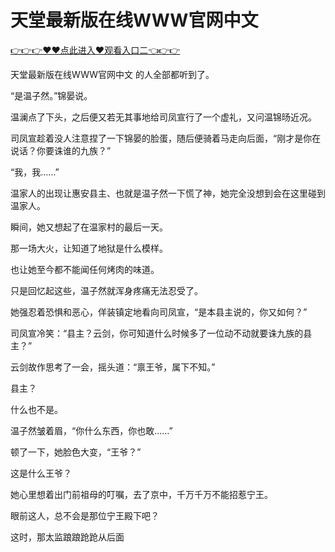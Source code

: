 # 天堂最新版在线WWW官网中文

 <a href="http://www.baidu.com/link?url=XaDzi4lrlBsIf7hc43pQAeEvE68KnODCy8r9yapmf0G&wd=&eqid=c54cd89e006c3be70000000466c61f85">👉👉👉♥♥点此进入♥观看入口二👈👉👉</a>

天堂最新版在线WWW官网中文
的人全部都听到了。

“是温子然。”锦晏说。

温澜点了下头，之后便又若无其事地给司凤宣行了一个虚礼，又问温锦旸近况。

司凤宣趁着没人注意捏了一下锦晏的脸蛋，随后便骑着马走向后面，“刚才是你在说话？你要诛谁的九族？”

“我，我……”

温家人的出现让惠安县主、也就是温子然一下慌了神，她完全没想到会在这里碰到温家人。

瞬间，她又想起了在温家村的最后一天。

那一场大火，让知道了地狱是什么模样。

也让她至今都不能闻任何烤肉的味道。

只是回忆起这些，温子然就浑身疼痛无法忍受了。

她强忍着恐惧和恶心，佯装镇定地看向司凤宣，“是本县主说的，你又如何？”

司凤宣冷笑：“县主？云剑，你可知道什么时候多了一位动不动就要诛九族的县主？”

云剑故作思考了一会，摇头道：“禀王爷，属下不知。”

县主？

什么也不是。

温子然皱着眉，“你什么东西，你也敢……”

顿了一下，她脸色大变，“王爷？”

这是什么王爷？

她心里想着出门前祖母的叮嘱，去了京中，千万千万不能招惹宁王。

眼前这人，总不会是那位宁王殿下吧？

这时，那太监踉踉跄跄从后面

